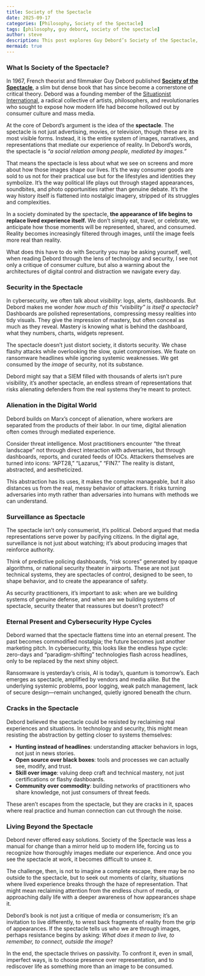 ```yaml
---
title: Society of the Spectacle
date: 2025-09-17
categories: [Philosophy, Society of the Spectacle]
tags: [philosophy, guy debord, society of the spectacle]
author: steve
description: This post explores Guy Debord’s Society of the Spectacle, a 1967 work of critical theory that examines how modern life is increasingly mediated by images and appearances. It introduces Debord and the concept of the spectacle, reflects on its philosophical implications, and connects these ideas to technology and security; asking how much of what we see in digital culture, surveillance, and cybersecurity is reality, and how much is spectacle.
mermaid: true
---
```


### What Is Society of the Spectacle?
In 1967, French theorist and filmmaker Guy Debord published <a href="https://en.wikipedia.org/wiki/The_Society_of_the_Spectacle">**Society of the Spectacle**</a>, a slim but dense book that has since become a cornerstone of critical theory. Debord was a founding member of the <a href="https://en.wikipedia.org/wiki/Situationist_International">Situationist International</a>, a radical collective of artists, philosophers, and revolutionaries who sought to expose how modern life had become hollowed out by consumer culture and mass media.

At the core of Debord’s argument is the idea of the **spectacle**. The spectacle is not just advertising, movies, or television, though these are its most visible forms. Instead, it is the entire system of images, narratives, and representations that mediate our experience of reality. In Debord’s words, the spectacle is *“a social relation among people, mediated by images.”*

That means the spectacle is less about what we see on screens and more about how those images shape our lives. It’s the way consumer goods are sold to us not for their practical use but for the lifestyles and identities they symbolize. It’s the way political life plays out through staged appearances, soundbites, and photo opportunities rather than genuine debate. It’s the way history itself is flattened into nostalgic imagery, stripped of its struggles and complexities.

In a society dominated by the spectacle, **the appearance of life begins to replace lived experience itself.** We don’t simply eat, travel, or celebrate, we anticipate how those moments will be represented, shared, and consumed. Reality becomes increasingly filtered through images, until the image feels more real than reality.

What does this have to do with Security you may be asking yourself, well, when reading Debord through the lens of technology and security, I see not only a critique of consumer culture, but also a warning about the architectures of digital control and distraction we navigate every day.

### Security in the Spectacle
In cybersecurity, we often talk about *visibility*: logs, alerts, dashboards. But Debord makes me wonder *how much of this “visibility” is itself a spectacle*? Dashboards are polished representations, compressing messy realities into tidy visuals. They give the impression of mastery, but often conceal as much as they reveal. Mastery is knowing what is behind the dashboard, what they numbers, charts, widgets represent.

The spectacle doesn’t just distort society, it distorts security. We chase flashy attacks while overlooking the slow, quiet compromises. We fixate on ransomware headlines while ignoring systemic weaknesses. We get consumed by the *image* of security, not its substance.

Debord might say that a SIEM filled with thousands of alerts isn’t pure visibility, it’s another spectacle, an endless stream of representations that risks alienating defenders from the real systems they’re meant to protect.

### Alienation in the Digital World
Debord builds on Marx’s concept of alienation, where workers are separated from the products of their labor. In our time, digital alienation often comes through mediated experience.

Consider threat intelligence. Most practitioners encounter “the threat landscape” not through direct interaction with adversaries, but through dashboards, reports, and curated feeds of IOCs. Attackers themselves are turned into icons: “APT28,” “Lazarus,” “FIN7.” The reality is distant, abstracted, and aestheticized.

This abstraction has its uses, it makes the complex manageable, but it also distances us from the real, messy behavior of attackers. It risks turning adversaries into myth rather than adversaries into humans with methods we can understand.

### Surveillance as Spectacle
The spectacle isn’t only consumerist, it’s political. Debord argued that media representations serve power by pacifying citizens. In the digital age, surveillance is not just about watching; it’s about producing images that reinforce authority.

Think of predictive policing dashboards, “risk scores” generated by opaque algorithms, or national security theater in airports. These are not just technical systems, they are spectacles of control, designed to be seen, to shape behavior, and to create the appearance of safety.

As security practitioners, it’s important to ask: when are we building systems of genuine defense, and when are we building systems of spectacle, security theater that reassures but doesn’t protect?

### Eternal Present and Cybersecurity Hype Cycles
Debord warned that the spectacle flattens time into an eternal present. The past becomes commodified nostalgia; the future becomes just another marketing pitch. In cybersecurity, this looks like the endless hype cycle: zero-days and “paradigm-shifting” technologies flash across headlines, only to be replaced by the next shiny object.

Ransomware is yesterday’s crisis, AI is today’s, quantum is tomorrow’s. Each emerges as spectacle, amplified by vendors and media alike. But the underlying systemic problems, poor logging, weak patch management, lack of secure design—remain unchanged, quietly ignored beneath the churn.

### Cracks in the Spectacle
Debord believed the spectacle could be resisted by reclaiming real experiences and situations. In technology and security, this might mean resisting the abstraction by getting closer to systems themselves:

- **Hunting instead of headlines**: understanding attacker behaviors in logs, not just in news stories.
- **Open source over black boxes**: tools and processes we can actually see, modify, and trust.
- **Skill over image**: valuing deep craft and technical mastery, not just certifications or flashy dashboards.
- **Community over commodity**: building networks of practitioners who share knowledge, not just consumers of threat feeds.

These aren’t escapes from the spectacle, but they are cracks in it, spaces where real practice and human connection can cut through the noise.

### Living Beyond the Spectacle
Debord never offered easy solutions. Society of the Spectacle was less a manual for change than a mirror held up to modern life, forcing us to recognize how thoroughly images mediate our experience. And once you see the spectacle at work, it becomes difficult to unsee it.

The challenge, then, is not to imagine a complete escape, there may be no outside to the spectacle, but to seek out moments of clarity, situations where lived experience breaks through the haze of representation. That might mean reclaiming attention from the endless churn of media, or approaching daily life with a deeper awareness of how appearances shape it.

Debord’s book is not just a critique of media or consumerism; it’s an invitation to live differently, to wrest back fragments of reality from the grip of appearances. If the spectacle tells us who we are through images, perhaps resistance begins by asking: *What does it mean to live, to remember, to connect, outside the image*?

In the end, the spectacle thrives on passivity. To confront it, even in small, imperfect ways, is to choose presence over representation, and to rediscover life as something more than an image to be consumed.
